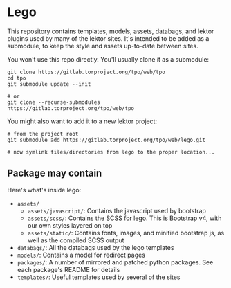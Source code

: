 # Lego

This repository contains templates, models, assets, databags, and lektor plugins used by many of the lektor sites. It's intended to be added as a submodule, to keep the style and assets up-to-date between sites.

You won't use this repo directly. You'll usually clone it as a submodule:
```
git clone https://gitlab.torproject.org/tpo/web/tpo
cd tpo
git submodule update --init

# or
git clone --recurse-submodules https://gitlab.torproject.org/tpo/web/tpo
```

You might also want to add it to a new lektor project:
```
# from the project root
git submodule add https://gitlab.torproject.org/tpo/web/lego.git

# now symlink files/directories from lego to the proper location...
```

## Package may contain

Here's what's inside lego:

* `assets/`
  * `assets/javascript/`: Contains the javascript used by bootstrap
  * `assets/scss/`: Contains the SCSS for lego. This is Bootstrap v4, with our own styles layered on top
  * `assets/static/`: Contains fonts, images, and minified bootstrap js, as well as the compiled SCSS output
* `databags/`: All the databags used by the lego templates
* `models/`: Contains a model for redirect pages
* `packages/`: A number of mirrored and patched python packages. See each package's README for details
* `templates/`: Useful templates used by several of the sites
